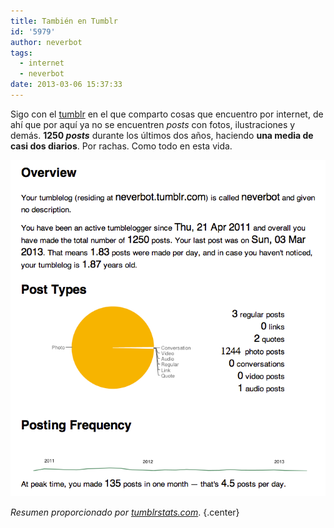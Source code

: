 ```yaml
---
title: También en Tumblr
id: '5979'
author: neverbot
tags:
  - internet
  - neverbot
date: 2013-03-06 15:37:33
---
```


Sigo con el [tumblr](http://neverbot.tumblr.com/) en el que comparto cosas que encuentro por internet, de ahí que por aquí ya no se encuentren _posts_ con fotos, ilustraciones y demás. **1250 _posts_** durante los últimos dos años, haciendo **una media de casi dos diarios**. Por rachas. Como todo en esta vida.

![Resumen de mi tumblr](./tambien-en-tumblr/neverbot.tumblr.com_.png)

_Resumen proporcionado por [tumblrstats.com](http://tumblrstats.com/)_. {.center}